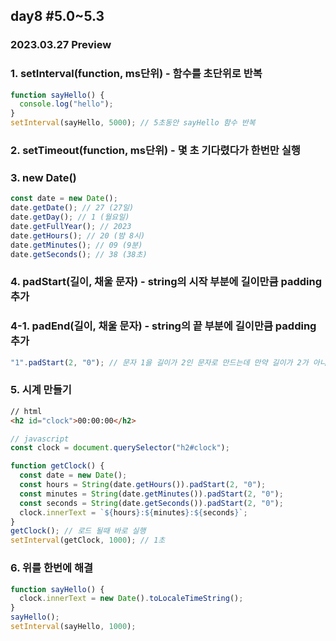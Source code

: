 ## day8 #5.0~5.3

### 2023.03.27 Preview

### 1. setInterval(function, ms단위) - 함수를 초단위로 반복

```javascript
function sayHello() {
  console.log("hello");
}
setInterval(sayHello, 5000); // 5초동안 sayHello 함수 반복
```

### 2. setTimeout(function, ms단위) - 몇 초 기다렸다가 한번만 실행

### 3. new Date()

```javascript
const date = new Date();
date.getDate(); // 27 (27일)
date.getDay(); // 1 (월요일)
date.getFullYear(); // 2023
date.getHours(); // 20 (밤 8시)
date.getMinutes(); // 09 (9분)
date.getSeconds(); // 38 (38초)
```

### 4. padStart(길이, 채울 문자) - string의 시작 부분에 길이만큼 padding 추가

### 4-1. padEnd(길이, 채울 문자) - string의 끝 부분에 길이만큼 padding 추가

```javascript
"1".padStart(2, "0"); // 문자 1을 길이가 2인 문자로 만드는데 만약 길이가 2가 아니라면 0으로 채움
```

### 5. 시계 만들기

```html
// html
<h2 id="clock">00:00:00</h2>
```

```javascript
// javascript
const clock = document.querySelector("h2#clock");

function getClock() {
  const date = new Date();
  const hours = String(date.getHours()).padStart(2, "0");
  const minutes = String(date.getMinutes()).padStart(2, "0");
  const seconds = String(date.getSeconds()).padStart(2, "0");
  clock.innerText = `${hours}:${minutes}:${seconds}`;
}
getClock(); // 로드 될때 바로 실행
setInterval(getClock, 1000); // 1초
```

### 6. 위를 한번에 해결

```javascript
function sayHello() {
  clock.innerText = new Date().toLocaleTimeString();
}
sayHello();
setInterval(sayHello, 1000);
```
